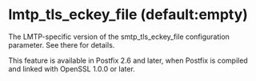# lmtp_tls_eckey_file (default:empty) 

 The LMTP-specific version of the smtp_tls_eckey_file configuration
parameter.  See there for details. 

 This feature is available in Postfix 2.6 and later, when Postfix is
compiled and linked with OpenSSL 1.0.0 or later. 


